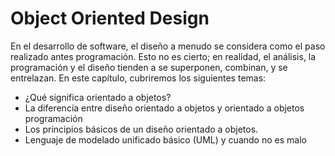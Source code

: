 # Object Oriented Design

En el desarrollo de software, el diseño a menudo se considera como el paso realizado antes
programación. Esto no es cierto; en realidad, el análisis, la programación y el diseño tienden a
se superponen, combinan, y se entrelazan. En este capítulo, cubriremos los siguientes temas:

* ¿Qué significa orientado a objetos?
* La diferencia entre diseño orientado a objetos y orientado a objetos programación
* Los principios básicos de un diseño orientado a objetos.
* Lenguaje de modelado unificado básico (UML) y cuando no es malo